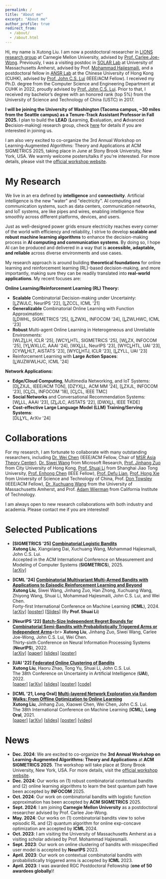 ```yaml
---
permalink: /
title: "About me"
excerpt: "About me"
author_profile: true
redirect_from: 
  - /about/
  - /about.html
---
```


Hi, my name is Xutong Liu. I am now a postdoctoral researcher in [LIONS research group](https://research.ece.cmu.edu/lions/) at Carnegie Mellon University, advised by [Prof. Carlee Joe-Wong](https://www.andrew.cmu.edu/user/cjoewong/). Previously, I was a visiting postdoc in [SOLAR Lab](https://solar.cs.umass.edu/people.html) at University of Massachusetts Amherst, advised by Prof. [Mohammad Hajiesmaili](https://groups.cs.umass.edu/hajiesmaili/), and a postdoctoral fellow in [ANSR Lab](http://ansrlab.cse.cuhk.edu.hk/) at the Chinese University of Hong Kong (CUHK), advised by [Prof. John C.S. Lui](http://www.cse.cuhk.edu.hk/~cslui/) (IEEE/ACM Fellow). 
I received my Ph.D. degree from the Computer Science and Engineering Department at CUHK in 2022, proudly advised by [Prof. John C.S. Lui](http://www.cse.cuhk.edu.hk/~cslui/). Prior to that, I received my bachelor’s degree with an honored rank (top 5%) from the University of Science and Technology of China (USTC) in 2017. 

**I will be joining the University of Washington (Tacoma campus, ~30 miles from the Seattle campus) as a Tenure-Track Assistant Professor in Fall 2025.** I plan to build the **LEAD** (**L**earning, **E**valuation, and **A**dvanced **D**ecision-making) research group, check [here](https://xutongliu.me/group/) for details if you are interested in joining us.

I am also very excited to co-organize the 3rd Annual Workshop on Learning-Augmented Algorithms: Theory and Applications at ACM SIGMETRICS 2025, taking place in June at Stony Brook University, New York, USA. We warmly welcome posters/talks if you're interested. For more details, please visit the [official workshop website](https://learning-augmented-algorithms.github.io/). 

My Research
======
We live in an era defined by **intelligence** and **connectivity**. Artificial intelligence is the new "water" and "electricity". AI computing and communication systems, such as data centers, communication networks, and IoT systems, are like pipes and wires, enabling intelligence flow smoothly across different platforms, devices, and users.

Just as well-designed power grids ensure electricity reaches every corner of the world with efficiency and reliability, I strive to develop **scalable and robust machine learning algorithms** to enhance the decision-making process in **AI computing and communication systems**. By doing so, I hope AI can be produced and delivered in a way that is **accessible, adaptable, and reliable** across diverse environments and use cases.

My research approach is around building **theoretical foundations** for online learning and reinforcement learning (RL)-based decision-making, and more importantly, making sure they can be readily translated into **real-world applications**. My recent focuses are:

**Online Learning/Reinforcement Learning (RL) Theory:** 

* **Scalable** Combinatorial Decision-making under Uncertainty:<br> [[L](https://arxiv.org/abs/2208.14837)ZWJLC, NeurIPS '22], [[L](https://arxiv.org/abs/2106.05065)ZCCL, ICML '21]
* **Generalizable** Combinatorial Online Learning with Function Approximation:<br>  [[L](https://arxiv.org/abs/2410.17075)DWHL, SIGMETRICS '25], [[L](https://ieeexplore.ieee.org/document/10621257)ZWXL, INFOCOM '24], [[L](https://arxiv.org/abs/2303.17110)ZWLHWC, ICML '23]
* **Robust** Multi-agent Online Learning in Heterogeneous and Unreliable Environments:<br> [WLZ[L](https://arxiv.org/abs/2408.08859)LH, ICLR '25], [WCY[L](https://xutongliu.me/publications/)HTL, SIGMETRICS '25], [W[L](https://xutongliu.me/publications/)ZX, INFOCOM '25], [Y[L](https://arxiv.org/abs/2402.16312)WXLLC, AAAI '24], [WX[L](https://arxiv.org/abs/2310.02717)LL, NeurIPS '23], [WYC[L](https://proceedings.mlr.press/v216/wang23a/wang23a.pdf)HTL, UAI '23], [CYW[L](https://proceedings.mlr.press/v206/chen23c/chen23c.pdf)HLT, AISTATS '23], [WYC[L](https://openreview.net/forum?id=QTXKTXJKIh)HTJ, ICLR '23], [[L](https://arxiv.org/abs/2208.14865)ZYLL, UAI '23]
* Reinforcement Learning with **Large Action Spaces**:<br>  [[L](https://arxiv.org/abs/2406.01386)WJZWWLHJC, ICML '24]

**Network Applications:**

* **Edge/Cloud Computing**, Multimedia Networking, and IoT Systems:<br>  [D[L](https://xutongliu.me/publications/)ZXJL, IEEE/ACM TON], [DZYX[L](https://arxiv.org/abs/2407.20124)L, ACM MM '24], [[L](https://research.ece.cmu.edu/lions/Papers/PMC_INFOCOM.pdf)ZXJL, INFOCOM '23], [C[L](http://appsrv.cse.cuhk.edu.hk/~liuxt/lmg-infocom-18.pdf)CL, INFOCOM '18], [C[L](https://doi.org/10.1109/TMC.2022.3173792)CL, IEEE TMC]
* **Social Networks** and Conversational Recommendation Systems:<br>  [W[L](https://arxiv.org/abs/2303.00315)LL, AAAI '23], [Z[L](https://proceedings.mlr.press/v151/zuo22a.html)JLC, AISTATS '22], [DWX[L](https://ieeexplore.ieee.org/document/10586787)L, IEEE TKDE]
* **Cost-effective Large Language Model (LLM) Training/Serving Systems**:<br>  [DL[L](https://arxiv.org/abs/2405.16587)YL, ArXiv '24]

Collaborations
=======
For my research, I am fortunate to collaborate with many outstanding researchers, including [Dr. Wei Chen](https://www.microsoft.com/en-us/research/people/weic/) (IEEE/ACM Fellow, Chair of [MSR Asia Theory Center](https://www.microsoft.com/en-us/research/group/msr-asia-theory-center/)), [Dr. Siwei Wang](https://www.microsoft.com/en-us/research/people/siweiwang/) from Microsoft Research, [Prof. Jinhang Zuo](https://jhzuo.github.io/) from City University of Hong Kong, [Prof. Shuai Li](https://shuaili8.github.io/) from Shanghai Jiao Tong University, [Prof. Enhong Chen](http://staff.ustc.edu.cn/~cheneh/) (IEEE Fellow), [Prof. Defu Lian](https://faculty.ustc.edu.cn/liandefu), [Prof. Hong Xie](https://hongxie.github.io/) from University of Science and Technology of China, Prof. [Don Towsley](https://www.cics.umass.edu/faculty/directory/towsley_donald) (IEEE/ACM Fellow), [Dr. Xuchuang Wang](https://xuchuangw.com/) from the University of Massachusetts Amherst, and Prof. [Adam Wierman](https://adamwierman.com/) from California Institute of Technology. 

I am always open to new research collaborations with both industry and academia. Please contact me if you are interested!

Selected Publications
======
- **[SIGMETRICS '25]** [**Combinatorial Logistic Bandits**](https://arxiv.org/abs/2410.17075)<br>
**Xutong Liu**, Xiangxiang Dai, Xuchuang Wang, Mohammad Hajiesmaili, John C.S. Lui.<br>
Accepted in the ACM International Conference on Measurement and Modeling of Computer Systems (**SIGMETRICS**), 2025.<br>
[[arXiv]](https://arxiv.org/abs/2410.17075)

- **[ICML '24]** [**Combinatorial Multivariant Multi-Armed Bandits with Applications to Episodic Reinforcement Learning and Beyond**](https://arxiv.org/abs/2406.01386)<br>
**Xutong Liu**, Siwei Wang, Jinhang Zuo, Han Zhong, Xuchuang Wang, Zhiyong Wang, Shuai Li, Mohammad Hajiesmaili, John C.S. Lui, and Wei Chen.<br>
Forty-first International Conference on Machine Learning (**ICML**), 2024.<br>
[[arXiv]](https://arxiv.org/abs/2406.01386) [[poster]](https://mycuhk-my.sharepoint.com/:b:/g/personal/1155098137_link_cuhk_edu_hk/EdrOuEVOm8tJuhSSqBoPpYsBbrfI2MPgBhLq94sK5TNu2Q) [[Slides]](https://shuaili8.github.io/Talks/20241207%20Fudan%20-%20MDP%20is%20a%20special%20case%20of%20CMAB.pdf) (By **Prof. Shuai Li**)

- **[NeurIPS '22]** [**Batch-Size Independent Regret Bounds for Combinatorial Semi-Bandits with Probabilistically Triggered Arms or Independent Arms**](https://openreview.net/forum?id=6hzH8pohyPY&referrer=%5Bthe%20profile%20of%20Xutong%20Liu%5D(%2Fprofile%3Fid%3D~Xutong_Liu1))<br>
**Xutong Liu**, Jinhang Zuo, Siwei Wang, Carlee Joe-Wong, John C.S. Lui, Wei Chen.<br>
Thirty-sixth Conference on Neural Information Processing Systems (**NeurIPS**), 2022.<br>
[[arXiv]](https://arxiv.org/abs/2208.14837) 
[[paper]](https://mycuhk-my.sharepoint.com/:b:/g/personal/1155098137_link_cuhk_edu_hk/EZRAy5Hb_7hPsyNqu3riOuYByO02k5YCv3Ygy8EMIFrOyA?e=cugQLE)
[[slides]](https://mycuhk-my.sharepoint.com/:b:/g/personal/1155098137_link_cuhk_edu_hk/Ean0PkfNnwNDg23cGZNLoRkBWF5kXd0zThviP_QsJQStIQ?e=bdMohQ)
[[poster]](https://mycuhk-my.sharepoint.com/:b:/g/personal/1155098137_link_cuhk_edu_hk/EQxJVhpK0b5HhL7myGALkFQBfatSRtDhZJ7qfoAVsnrs3w?e=SjAuDS)

- **[UAI '22]** [**Federated Online Clustering of Bandits**](https://openreview.net/forum?id=rKUgiU8iqeq)<br>
**Xutong Liu**, Haoru Zhao, Tong Yu, Shuai Li, John C.S. Lui.<br>
The 38th Conference on Uncertainty in Artificial Intelligence (**UAI**), 2022.<br>
[[paper]](https://mycuhk-my.sharepoint.com/:b:/g/personal/1155098137_link_cuhk_edu_hk/EauadOh7FsZAoE_tutVVmJEBio97Me5QChl-SmYUnGeLWw?e=7eKVyI)
[[arXiv]](https://arxiv.org/abs/2208.14865)
[[slides]](https://mycuhk-my.sharepoint.com/:b:/g/personal/1155098137_link_cuhk_edu_hk/ERAW3_6n1BBJnVglYqu92E0BhU0tZfCczwvrJjUZdLqn5Q?e=XIa6Lq) 
[[poster]](https://mycuhk-my.sharepoint.com/:b:/g/personal/1155098137_link_cuhk_edu_hk/EVCWIpmaXrdKg5q8U7XcD0UBcsH65ueCag_U-grR58PCgA?e=d0i4Yx) 
[[code]](https://github.com/ZhaoHaoRu/Federated-Clustering-of-Bandits)


- **[ICML '21, Long Oral]** [**Multi-layered Network Exploration via Random Walks: From Offline Optimization to Online Learning**](http://proceedings.mlr.press/v139/liu21ae.html)<br>
**Xutong Liu**, Jinhang Zuo, Xiaowei Chen, Wei Chen, John C.S. Lui. <br>
The 38th International Conference on Machine Learning (**ICML**), **Long Oral**, 2021.<br>
[[paper]](https://mycuhk-my.sharepoint.com/:b:/g/personal/1155098137_link_cuhk_edu_hk/EdwTW-6sVO5HoWYDrbrS8m4BPahbSqgrr7DPLYlVCTpGdQ?e=x24PYU) 
[[arXiv]](https://arxiv.org/abs/2106.05065)
[[slides]](https://mycuhk-my.sharepoint.com/:b:/g/personal/1155098137_link_cuhk_edu_hk/ET5VkPfqnzNIv1gkK_N84BEBiwnM_yX_dE2tNzKCVkHMUg?e=2mNdjK) [[poster]](https://mycuhk-my.sharepoint.com/:b:/g/personal/1155098137_link_cuhk_edu_hk/Eai2eAbPtk9JpMWqK6CPDMgBIaUqn5933gxZ1wkSVtivIQ?e=tQQ3WI) 
[[video]](https://icml.cc/virtual/2021/session/12068#sl-video-8750)

News
======
- **Dec. 2024**: We are excited to co-organize the **3rd Annual Workshop on Learning-Augmented Algorithms: Theory and Applications** at **ACM SIGMETRICS 2025**. The workshop will take place at Stony Brook University, New York, USA. For more details, visit the [official workshop website](https://learning-augmented-algorithms.github.io/).
- **Dec. 2024**: Our works on (1) robust combinatorial contextual bandits and (2) online learning algorithms to learn the best quantum path have been accepted by **INFOCOM** 2025. 
- **Oct. 2024**: Our work on combinatorial bandits with logistic function approximation has been accepted by **ACM SIGMETRICS** 2025.
- **Sept. 2024**: I am joining **Carnegie Mellon University** as a postdoctoral researcher advised by Prof. Carlee Joe-Wong.
- **May. 2024**: Our works on (1) combinatorial bandits view to solve episodic RL and (2) quantum algorithm for online exp-concave optimization are accepted by **ICML** 2024.
- **Oct. 2023**: I am visiting the University of Massachusetts Amherst as a visiting scholar advised by Prof. Mohammad Hajiesmaili.
- **Sept. 2023**: Our work on online clustering of bandits with misspecified user model is accepted by **NeurIPS** 2023.
- **April. 2023**: Our work on contextual combinatorial bandits with probabilistically triggered arms is accepted by **ICML** 2023.
- **April. 2023**: I was awarded RGC Postdoctoral Fellowship (**one of 50 awardees globally**)!



